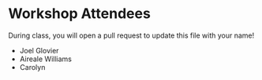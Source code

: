 # Workshop Attendees

During class, you will open a pull request to update this file with your name!

- Joel Glovier
- Aireale Williams
- Carolyn


